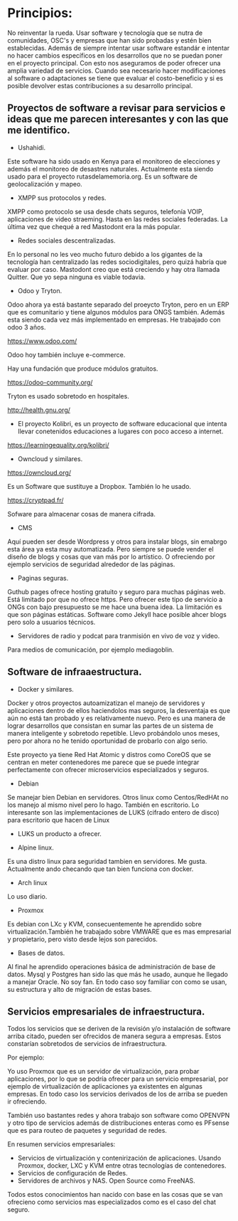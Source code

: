 # Principios:

No reinventar la rueda. Usar software y tecnología que se nutra de comunidades, OSC's y empresas que han sido 
probadas y estén bien establecidas. Además de siempre intentar usar software estandár e intentar no hacer cambios específicos en los desarrollos que no se puedan poner en el proyecto principal. Con esto nos aseguramos de poder ofrecer una amplia 
variedad de servicios. Cuando sea necesario hacer modificaciones al software o adaptaciones se tiene que evaluar el 
costo-beneficio y si es posible devolver estas contribuciones a su desarrollo principal.

## Proyectos de software a revisar para servicios e ideas que me parecen interesantes y con las que me identifico.

- Ushahidi. 

Este software ha sido usado en Kenya para el monitoreo de elecciones y además el monitoreo de desastres naturales. 
Actualmente esta siendo usado para el proyecto rutasdelamemoria.org. Es un software de geolocalización y mapeo.

- XMPP sus protocolos y redes. 


XMPP como protocolo se usa desde chats seguros, telefonía VOIP, aplicaciones de video straeming. Hasta en las redes 
sociales federadas. La última vez que chequé a red Mastodont era la más popular. 

- Redes sociales descentralizadas. 

En lo personal no les veo mucho futuro debido a los gigantes de la tecnología han centralizado las redes 
sociodigitales, pero quizá habría que evaluar por caso. Mastodont creo que está creciendo y hay otra llamada 
Quitter. Que yo sepa ninguna es viable todavia. 

- Odoo y Tryton.

Odoo ahora ya está bastante separado del proeycto Tryton, pero en un ERP que es comunitario y tiene algunos módulos 
para ONGS también. Además esta siendo cada vez más implementado en empresas. He trabajado con odoo 3 años.

https://www.odoo.com/

Odoo hoy también incluye e-commerce.

Hay una fundación que produce módulos gratuitos. 

https://odoo-community.org/

Tryton es usado sobretodo en hospitales. 

http://health.gnu.org/

- El proyecto Kolibri, es un proyecto de software educacional que intenta llevar conetenidos educaciones a lugares 
con poco acceso a internet.

https://learningequality.org/kolibri/

- Owncloud y similares. 

https://owncloud.org/

Es un Software que sustituye a Dropbox. También lo he usado.

https://cryptpad.fr/

Sofware para almacenar cosas de manera cifrada.

- CMS

 Aquí pueden ser desde Wordpress y otros para instalar blogs, sin emabrgo esta área ya esta muy automatizada. Pero siempre se puede vender el diseño de blogs y cosas que van más por lo artístico. O ofreciendo por ejemplo servicios de seguridad alrededor de las páginas. 

- Paginas seguras. 

Guthub pages ofrece hosting gratuito y seguro para muchas páginas web. Está limitado por que no ofrece https. Pero 
ofrecer este tipo de servicio a ONGs con bajo presupuesto se me hace una buena idea. La limitación es que son páginas estáticas. 
Software como Jekyll hace posible ahcer blogs pero solo a usuarios técnicos. 

- Servidores de radio y podcat para tranmisión en vivo de voz y video.

Para medios de comunicación, por ejemplo mediagoblin.


## Software de infraaestructura.


- Docker y similares. 

Docker y otros proyectos autoamizatizan el manejo de servidores y aplicaciones dentro de ellos haciendolos mas 
seguros, la desventaja es que aún no está tan probado y es relativamente nuevo. Pero es una manera de lograr 
desarrollos que consistan en sumar las partes de un sistema de manera inteligente y sobretodo repetible.
Llevo probándolo unos meses, pero por ahora no he tenido oportunidad de probarlo con algo serio. 

Este proyecto ya tiene Red Hat Atomic y distros como CoreOS que se centran en meter contenedores me parece que se puede integrar 
perfectamente con ofrecer microservicios especializados y seguros.

- Debian

Se manejar bien Debian en servidores. Otros linux como Centos/RedHAt no los manejo al mismo nivel pero lo hago. También en 
escritorio. Lo interesante son las implementaciones de LUKS (cifrado entero de disco) para escritorio que hacen de Linux
+ LUKS un producto a ofrecer. 

- Alpine linux. 

 Es una distro linux para seguridad tambien en servidores. Me gusta. Actualmente ando checando que tan bien funciona con docker.
 
 - Arch linux
 
 Lo uso diario.
 
 - Proxmox 
 
 Es debian con LXc y KVM, consecuentemente he aprendido sobre virtualización.También he trabajado sobre VMWARE que es mas 
 empresarial y propietario, pero visto desde lejos son parecidos.
 
 - Bases de datos. 
 
 Al final he aprendido operaciones básica de administración de base de datos. Mysql y Postgres han sido las que más he usado, 
 aunque he llegado a manejar Oracle. No soy fan. En todo caso soy familiar con como se usan, su estructura y alto de migración de estas bases. 

## Servicios empresariales de infraestructura.

Todos los servicios que se deriven de la revisión y/o instalación de software arriba citado, pueden ser ofrecidos 
de manera segura a empresas. Estos constarían sobretodos de servicios de infraestructura.

Por ejemplo:

Yo uso Proxmox que es un servidor de virtualización, para probar aplicaciones, por lo que se podría ofrecer para un 
servicio empresarial, por ejemplo de virtualización de aplicaciones ya existentes en algunas empresas. En todo caso 
los servicios derivados de los de arriba se pueden ir ofreciendo. 

También uso bastantes redes y ahora trabajo son software como OPENVPN y otro tipo de servicios además de 
distribuciones enteras como es PFsense que es para routeo de paquetes y seguridad de redes. 

En resumen servicios empresariales:

- Servicios de virtualización y contenirización  de aplicaciones. Usando Proxmox, docker, LXC y KVM entre otras 
tecnologías de contenedores.
- Servicios de configuración de Redes. 
- Servidores de archivos y NAS. Open Source como FreeNAS.


Todos estos conocimientos han nacido con base en las cosas que se van ofrecieno como servicios mas especializados 
como es el caso del chat seguro.
